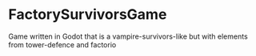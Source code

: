 # FactorySurvivorsGame
Game written in Godot that is a vampire-survivors-like but with elements from tower-defence and factorio
